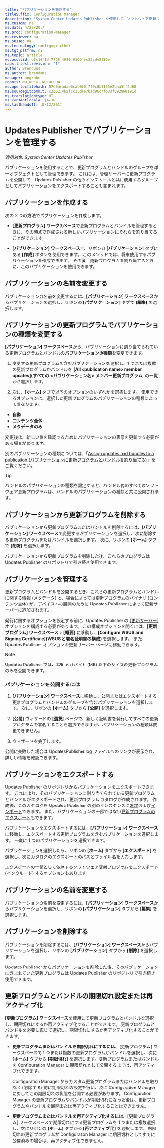 ```yaml
---
title: "パブリケーションを管理する"
titleSuffix: Configuration Manager
description: "System Center Updates Publisher を使用して、ソフトウェア更新プログラムのグループをパブリケーションとして管理します"
ms.custom: na
ms.date: 4/29/2017
ms.prod: configuration-manager
ms.reviewer: na
ms.suite: na
ms.technology: configmgr-other
ms.tgt_pltfrm: na
ms.topic: article
ms.assetid: e6c1df1d-7728-4980-9199-bc32cde5439e
caps.latest.revision: "1"
author: Brenduns
ms.author: brenduns
manager: angrobe
robots: NOINDEX, NOFOLLOW
ms.openlocfilehash: 07e0acadae6cab050f7f0c0b0165e2baa5ff4d68
ms.sourcegitcommit: c236214b2fcc13dae7bad96d7fb33f692868191d
ms.translationtype: HT
ms.contentlocale: ja-JP
ms.lasthandoff: 10/12/2017
---
```

# <a name="manage-publications-in-updates-publisher"></a>Updates Publisher でパブリケーションを管理する

*適用対象: System Center Updates Publisher*

パブリケーションを使用することで、更新プログラムとバンドルのグループを単一オブジェクトとして管理できます。 これには、管理サーバーに更新プログラムを公開して、Updates Publisher の他のインストールと共に使用するグループとしてパブリケーションをエクスポートすることも含まれます。

## <a name="create-publications"></a>パブリケーションを作成する
次の 2 つの方法でパブリケーションを作成します。

-   **[更新プログラム] ワークスペース**で更新プログラムとバンドルを管理するときに、その時点で作成される新しいパブリケーションにそれらを[割り当てる](/sccm/sum/tools/manage-updates-with-updates-publisher#assign-updates-and-bundles-to-a-publication)ことができます。

-   **[パブリケーション] ワークスペース**で、リボンの **[パブリケーション]** タブにある **[作成]** ボタンを使用できます。 このメソッドでは、将来使用するパブリケーションを作成できます。 その後、更新プログラムを割り当てるときに、このパブリケーションを使用できます。

## <a name="rename-a-publication"></a>パブリケーションの名前を変更する
パブリケーションの名前を変更するには、**[パブリケーション] ワークスペース**からパブリケーションを選択し、リボンの **[パブリケーション]** タブで **[編集]** を選択します。

## <a name="change-the-publication-type-of-updates-in-a-publication"></a>パブリケーションの更新プログラムでパブリケーションの種類を変更する
**[パブリケーション] ワークスペース**から、パブリケーションに割り当てられている更新プログラムとバンドルの**パブリケーションの種類**を変更できます。

1. 変更する更新プログラムを含むパブリケーションを選択し、1 つまたは複数の更新プログラムかバンドルを **[All &lt;publication name> member updates]\(すべての <パブリケーション名> メンバー更新プログラム)** の一覧から選択します。

2. 次に、**[ホーム]** タブで以下のオプションのいずれかを選択します。 使用できるオプションは、選択した更新プログラムのパブリケーションの種類によって異なります。

  -   **自動**
  -   **コンテンツ全体**
  -   **メタデータのみ**

変更後は、新しい値を確認するためにパブリケーションの表示を更新する必要がある場合があります。

別のパブリケーションの種類については、「[Assign updates and bundles to a publication (パブリケーションに更新プログラムとバンドルを割り当てる)](/sccm/sum/tools/manage-updates-with-updates-publisher#assign-updates-and-bundles-to-a-publication)」をご覧ください。

> [!TIP]    
> バンドルのパブリケーションの種類を設定すると、バンドル内のすべてのソフトウェア更新プログラムは、バンドルのパブリケーションの種類と共に公開されます。

## <a name="remove-updates-from-a-publication"></a>パブリケーションから更新プログラムを削除する
パブリケーションから更新プログラムまたはバンドルを削除するには、**[パブリケーション] ワークスペース**で変更するパブリケーションを選択し、次に削除する更新プログラムまたはバンドルを選択します。 次に、リボンの **[ホーム]** タブで **[削除]** を選択します。

パブリケーションから更新プログラムを削除した後、これらのプログラムは Updates Publisher のリポジトリで引き続き使用できます。

## <a name="publish-publications"></a>パブリケーションを管理する
更新プログラムとバンドルを公開するとき、これらの更新プログラムとバンドルに関する情報 (メタデータ) と、場合によっては更新プログラムのバイナリ (コンテンツ全体) が、デバイスへの展開のために Updates Publisher によって更新サーバーに追加されます。

発行に関するオプションを設定する前に、Updates Publisher の [[更新サーバー]](/sccm/sum/tools/updates-publisher-options#update-server) オプションを構成する必要があります。 この構成オプションを開くには、**[更新プログラム] ワークスペース** &gt; **[概要]** に移動し、**[Configure WSUS and Signing Certificate]\(WSUS と署名証明書の構成)** を選択します。 また、Updates Publisher オプションの更新サーバー ページに移動できます。

> [!NOTE]   
> Updates Publisher では、375 メガバイト (MB) 以下のサイズの更新プログラムのみを公開できます。

### <a name="to-publish-a-publication"></a>パプリケーションを公開するには

1.  **[パブリケーション] ワークスペース**に移動し、公開またはエクスポートする更新プログラムとバンドルのグループを含むパブリケーションを選択します。 次に、リボンの **[ホーム]** タブから **[公開]** を選択します。

2.  **[公開]** ウィザードの **[選択]** ページで、新しく証明書を発行してすべての更新プログラムを署名することを選択できますが、パブリケーションの種類は変更できません。

3.  ウィザードを完了します。

  公開に失敗した場合は UpdatesPublisher.log ファイルへのリンクが表示され、詳しい情報を確認できます。

## <a name="export-a-publication"></a>パブリケーションをエクスポートする
Updates Publisher のリポジトリからパブリケーションをエクスポートできます。 これにより、そのパブリケーションに割り当てられている更新プログラムとバンドルがエクスポートされ、更新プログラム カタログが作成されます。 作成後、このカタログを Updates Publisher の別のインスタンスに[追加](/sccm/sum/tools/updates-publisher-catalogs#add-software-update-catalogs)および[インポート](/sccm/sum/tools/updates-publisher-catalogs#mport-updates)できます。 また、パブリケーションの一部ではない[更新プログラムのエクスポート](/sccm/sum/tools/manage-updates-with-updates-publisher#export-updates)もできます。

パブリケーションをエクスポートするには、**[パブリケーション] ワークスペース**に移動し、エクスポートする更新プログラムを含むパブリケーションを選択します。 一度に 1 つのパブリケーションを選択できます。

パブリケーションを選択したら、リボンの **[ホーム]** タブから **[エクスポート]** を選択し、次にカタログのエクスポートのパスとファイル名を入力します。

エクスポートの一部として依存するソフトウェア更新プログラムをエクスポート (インクルード) するオプションもあります。

## <a name="rename-a-publication"></a>パブリケーションの名前を変更する
パブリケーションの名前を変更するには、**[パブリケーション] ワークスペース**からパブリケーションを選択し、リボンの **[パブリケーション]** タブから **[編集]** を選択します。

## <a name="delete-a-publication"></a>パブリケーションを削除する
パブリケーションを削除するには、**[パブリケーション] ワークスペース**からパブリケーションを選択し、リボンの **[パブリケーション]** タブから **[削除]** を選択します。

Updates Publisher からパブリケーションを削除した後、そのパブリケーションに含まれていた更新プログラムは Updates Publisher のリポジトリで引き続き使用できます。

## <a name="expire-or-reactivate-updates-and-bundles"></a>更新プログラムとバンドルの期限切れ設定または再アクティブ化
**[更新プログラム] ワークスペース**を使用して更新プログラムとバンドルを選択し、期限切れにするか再アクティブ化することができます。 更新プログラムとバンドルを必要に応じて選択し、期限切れにするか再アクティブ化することができます。

-   **更新プログラムまたはバンドルを期限切れにするには**、[更新プログラム] ワークスペースで 1 つまたは複数の更新プログラムかバンドルを選択し、次に **[ホーム]** タブから **[期限切れ]** を選択します。更新プログラムまたはバンドルを Configuration Manager に期限切れとして公開するまでは、再アクティブ化できます。

    Configuration Manager からカスタム更新プログラムまたはバンドルを取り除く (削除する) 前に期限切れの設定を行い、次に Configuration Manager に対してこの期限切れの状態を公開する必要があります。 Configuration Manager の更新プログラムやバンドルが期限切れになった後は、更新プログラムやバンドルを展開または再アクティブ化することはできません。

-   **更新プログラムまたはバンドルを再アクティブ化するには**、[更新プログラム] ワークスペースで期限切れにする更新プログラムを 1 つまたは複数選択し、次にリボンの **[ホーム]** タブから **[再アクティブ化]** を選択します。 期限切れの更新プログラムが Configuration Manager に期限切れとしてすでに公開済みの場合は、再アクティブ化できません。
